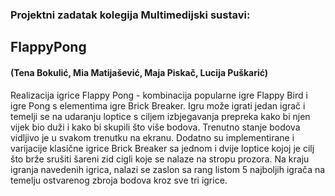 <h3> Projektni zadatak kolegija Multimedijski sustavi: </h3>
<h2> FlappyPong </h2>
<h4>(Tena Bokulić, Mia Matijašević, Maja Piskač, Lucija Puškarić) </h4>

Realizacija igrice Flappy Pong - kombinacija popularne igre Flappy Bird i igre Pong s elementima igre Brick Breaker. Igru može igrati jedan igrač i temelji se na udaranju loptice s ciljem izbjegavanja prepreka kako bi njen vijek bio duži i kako bi skupili što više bodova. Trenutno stanje bodova vidljivo je u svakom trenutku na ekranu. Dodatno su implementirane i varijacije klasične igrice Brick Breaker sa jednom i dvije loptice kojoj je cilj što brže srušiti šareni zid cigli koje se nalaze na stropu prozora. Na kraju igranja navedenih igrica, nalazi se zaslon sa rang listom 5 najboljih igrača na temelju ostvarenog zbroja bodova kroz sve tri igrice.


